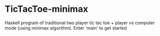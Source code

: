 # TicTacToe-minimax
Haskell program of traditional two player tic tac toe + player vs computer mode (using minimax algorithm). Enter 'main' to get started

